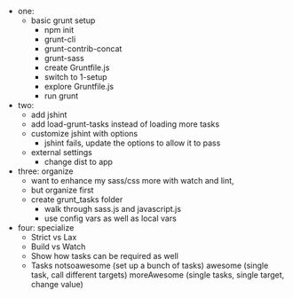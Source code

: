 - one:
  - basic grunt setup
    - npm init
    - grunt-cli
    - grunt-contrib-concat
    - grunt-sass
    - create Gruntfile.js
    - switch to 1-setup
    - explore Gruntfile.js
    - run grunt
- two:
  - add jshint
  - add load-grunt-tasks instead of loading more tasks
  - customize jshint with options
    - jshint fails, update the options to allow it to pass
  - external settings
    - change dist to app
- three: organize
  - want to enhance my sass/css more with watch and lint,
  - but organize first
  - create grunt_tasks folder
    - walk through sass.js and javascript.js
    - use config vars as well as local vars
- four: specialize
  - Strict vs Lax
  - Build vs Watch
  - Show how tasks can be required as well
  - Tasks
    notsoawesome (set up a bunch of tasks)
    awesome (single task, call different targets)
    moreAwesome (single tasks, single target, change value)


